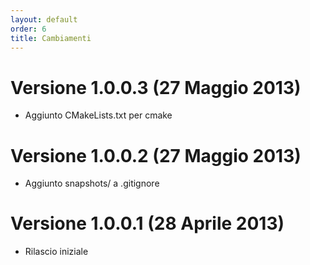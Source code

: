 ```yaml
---
layout: default
order: 6
title: Cambiamenti
---
```

# Versione 1.0.0.3 (27 Maggio 2013)

* Aggiunto CMakeLists.txt per cmake

# Versione 1.0.0.2 (27 Maggio 2013)

* Aggiunto snapshots/ a .gitignore

# Versione 1.0.0.1 (28 Aprile 2013)

* Rilascio iniziale
